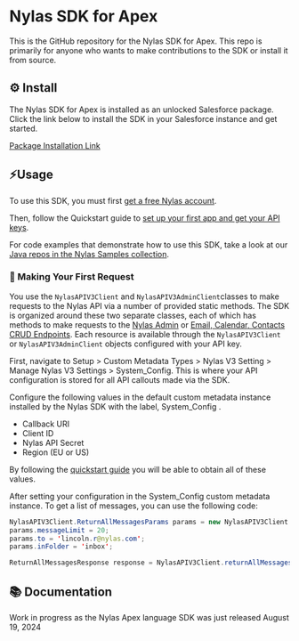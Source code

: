 # Nylas SDK for Apex

This is the GitHub repository for the Nylas SDK for Apex. This repo is primarily for anyone who wants to make contributions to the SDK or install it from source.

## ⚙️ Install

The Nylas SDK for Apex is installed as an unlocked Salesforce package. Click the link below to install the SDK in your Salesforce instance and get started.

[Package Installation Link](https://login.salesforce.com/packaging/installPackage.apexp?p0=04tQk000000JISfIAO)

## ⚡️Usage

To use this SDK, you must first [get a free Nylas account](https://dashboard-v3.nylas.com/login).

Then, follow the Quickstart guide to [set up your first app and get your API keys](https://developer.nylas.com/docs/v3-beta/v3-quickstart/).

For code examples that demonstrate how to use this SDK, take a look at our [Java repos in the Nylas Samples collection](https://github.com/orgs/nylas-samples/repositories?q=&type=all&language=java).

### 🚀 Making Your First Request

You use the `NylasAPIV3Client` and `NylasAPIV3AdminClient`classes to make requests to the Nylas API via a number of provided static methods. The SDK is organized around these two separate classes, each of which has methods to make requests to the [Nylas Admin](https://developer.nylas.com/docs/api/v3/admin/) or [Email, Calendar, Contacts CRUD Endpoints](https://developer.nylas.com/docs/api/v3/ecc/). Each resource is available through the `NylasAPIV3Client` or `NylasAPIV3AdminClient` objects configured with your API key.

First, navigate to Setup > Custom Metadata Types > Nylas V3 Setting > Manage Nylas V3 Settings > System_Config. This is where your API configuration is stored for all API callouts made via the SDK.

Configure the following values in the default custom metadata instance installed by the Nylas SDK with the label, System_Config .

- Callback URI
- Client ID
- Nylas API Secret
- Region (EU or US)

By following the [quickstart guide](https://developer.nylas.com/docs/v3-beta/v3-quickstart/) you will be able to obtain all of these values.

After setting your configuration in the System_Config custom metadata instance. To get a list of messages, you can use the following code:

```java
NylasAPIV3Client.ReturnAllMessagesParams params = new NylasAPIV3Client.ReturnAllMessagesParams();
params.messageLimit = 20;
params.to = 'lincoln.r@nylas.com';
params.inFolder = 'inbox';

ReturnAllMessagesResponse response = NylasAPIV3Client.returnAllMessages('grant-id', params);
```

## 📚 Documentation

Work in progress as the Nylas Apex language SDK was just released August 19, 2024
